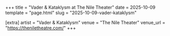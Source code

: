 +++
title = "Vader & Kataklysm at The Nile Theater"
date = 2025-10-09
template = "page.html"
slug = "2025-10-09-vader-kataklysm"

[extra]
artist = "Vader & Kataklysm"
venue = "The Nile Theater"
venue_url = "https://theniletheatre.com/"
+++
